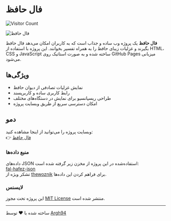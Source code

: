 # فال حافظ

![Visitor Count](https://komarev.com/ghpvc/?username=Argh94&repo=fal-hafez&label=ProfileViews)

![فال حافظ](https://via.placeholder.com/800x200.png?text=فال+حافظ) <!-- در صورت وجود تصویر بنر، لینک آن را جایگزین کنید -->

**فال حافظ** یک پروژه وب ساده و جذاب است که به کاربران امکان می‌دهد فال حافظ بگیرند و غزلیات زیبای حافظ را به همراه تفسیر بخوانند. این پروژه با استفاده از HTML، CSS و JavaScript ساخته شده و به صورت استاتیک روی GitHub Pages میزبانی می‌شود.

## ویژگی‌ها
- نمایش غزلیات تصادفی از دیوان حافظ
- رابط کاربری ساده و کاربرپسند
- طراحی ریسپانسیو برای نمایش در دستگاه‌های مختلف
- امکان دسترسی سریع از طریق وبسایت پروژه

## دمو
وبسایت پروژه را می‌توانید از اینجا مشاهده کنید:  
👉 [فال حافظ](https://argh94.github.io/fal-hafez/)


### منبع داده‌ها
داده‌های JSON استفاده‌شده در این پروژه از مخزن زیر گرفته شده است:  
[fal-hafez-json](https://github.com/thewoznik/fal-hafez-json)  
تشکر ویژه از [thewoznik](https://github.com/thewoznik) برای فراهم کردن این داده‌ها.
### لایسنس
این پروژه تحت مجوز [MIT License](LICENSE) منتشر شده است.

---
ساخته شده با ❤️ توسط [Argh94](https://github.com/Argh94)
